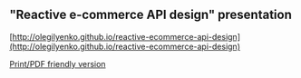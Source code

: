 ## "Reactive e-commerce API design" presentation

[http://olegilyenko.github.io/reactive-ecommerce-api-design](http://olegilyenko.github.io/reactive-ecommerce-api-design)

[Print/PDF friendly version](http://olegilyenko.github.io/reactive-ecommerce-api-design/?print-pdf)